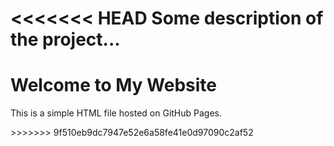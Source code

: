 <<<<<<< HEAD
Some description of the project...
=======
<!DOCTYPE html>
<html lang="en">
<head>
    <meta charset="UTF-8">
    <meta name="viewport" content="width=device-width, initial-scale=1.0">
    <title>My Website</title>
</head>
<body>
    <h1>Welcome to My Website</h1>
    <p>This is a simple HTML file hosted on GitHub Pages.</p>
</body>
</html>
>>>>>>> 9f510eb9dc7947e52e6a58fe41e0d97090c2af52
